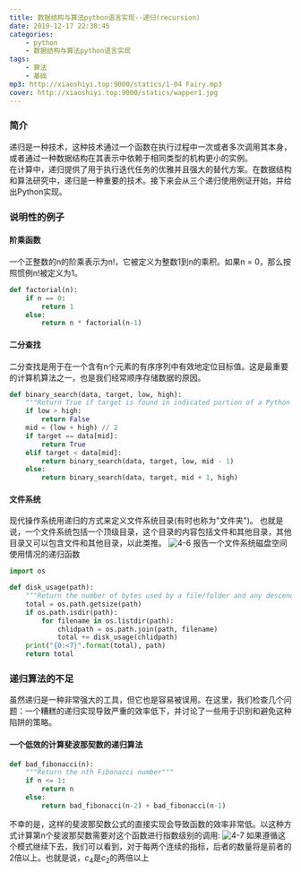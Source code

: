 ```yaml
---
title: 数据结构与算法python语言实现--递归(recursion)
date: 2019-12-17 22:38:45
categories: 
    - python
    - 数据结构与算法python语言实现
tags: 
    - 算法
    - 基础
mp3: http://xiaoshiyi.top:9000/statics/1-04 Fairy.mp3
cover: http://xiaoshiyi.top:9000/statics/wapper1.jpg
---
```

### 简介
递归是一种技术，这种技术通过一个函数在执行过程中一次或者多次调用其本身，或者通过一种数据结构在其表示中依赖于相同类型的机构更小的实例。  
在计算中，递归提供了用于执行迭代任务的优雅并且强大的替代方案。在数据结构和算法研究中，递归是一种重要的技术。接下来会从三个递归使用例证开始，并给出Python实现。
### 说明性的例子
#### 阶乘函数
一个正整数的n的阶乘表示为n!，它被定义为整数1到n的乘积。如果n = 0，那么按照惯例n!被定义为1。
```python
def factorial(n):
    if n == 0:
        return 1
    else:
        return n * factorial(n-1)
```

#### 二分查找
二分查找是用于在一个含有n个元素的有序序列中有效地定位目标值。这是最重要的计算机算法之一，也是我们经常顺序存储数据的原因。
```python
def binary_search(data, target, low, high):
    """Return True if target is found in indicated portion of a Python list"""
    if low > high:
        return False
    mid = (low + high) // 2
    if target == data[mid]:
        return True
    elif target < data[mid]:
        return binary_search(data, target, low, mid - 1)
    else:
        return binary_search(data, target, mid + 1, high)
```

#### 文件系统
现代操作系统用递归的方式来定义文件系统目录(有时也称为"文件夹")。
也就是说，一个文件系统包括一个顶级目录，这个目录的内容包括文件和其他目录，其他目录又可以包含文件和其他目录，以此类推。
![4-6](http://xiaoshiyi.top:9000/statics/Data%20Structures%20and%20Algorithms%20in%20Python/Chapter4/4-6.png)
报告一个文件系统磁盘空间使用情况的递归函数
```python
import os

def disk_usage(path):
    """Return the number of bytes used by a file/folder and any descendents"""
    total = os.path.getsize(path)
    if os.path.isdir(path):
        for filename in os.listdir(path):
            chlidpath = os.path.join(path, filename)
            total += disk_usage(chlidpath)
    print("{0:<7}".format(total), path)
    return total
```

### 递归算法的不足
虽然递归是一种非常强大的工具，但它也是容易被误用。在这里，我们检查几个问题：一个糟糕的递归实现导致严重的效率低下，并讨论了一些用于识别和避免这种陷阱的策略。
#### 一个低效的计算斐波那契数的递归算法
```python
def bad_fibonacci(n):
    """Return the nth Fibonacci number"""
    if n <= 1:
        return n
    else:
        return bad_fibonacci(n-2) + bad_fibonacci(n-1)
```
不幸的是，这样的斐波那契数公式的直接实现会导致函数的效率非常低。以这种方式计算第n个斐波那契数需要对这个函数进行指数级别的调用:
![4-7](http://xiaoshiyi.top:9000/statics/Data%20Structures%20and%20Algorithms%20in%20Python/Chapter4/4-7.png)
如果遵循这个模式继续下去，我们可以看到，对于每两个连续的指标，后者的数量将是前者的2倍以上。也就是说，$c_4$是$c_2$的两倍以上